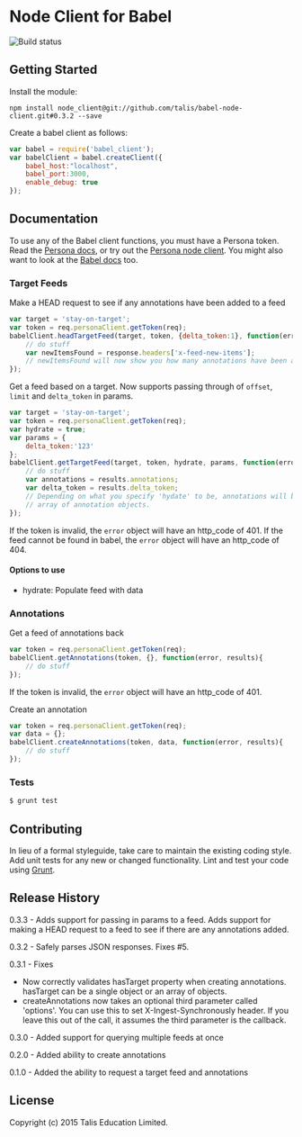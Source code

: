 Node Client for Babel
==============

![Build status](https://travis-ci.org/talis/babel-node-client.svg?branch=master)

## Getting Started
Install the module:

```npm install node_client@git://github.com/talis/babel-node-client.git#0.3.2 --save```

Create a babel client as follows:

```javascript
var babel = require('babel_client');
var babelClient = babel.createClient({
    babel_host:"localhost",
    babel_port:3000,
    enable_debug: true
});
```

## Documentation

To use any of the Babel client functions, you must have a Persona token. Read the [Persona docs](http://docs.talispersona.apiary.io/), or try
out the [Persona node client](https://github.com/talis/persona-node-client). You might also want to look at the [Babel docs](http://docs.talisbabel.apiary.io/) too.

### Target Feeds
Make a HEAD request to see if any annotations have been added to a feed
```javascript
var target = 'stay-on-target';
var token = req.personaClient.getToken(req);
babelClient.headTargetFeed(target, token, {delta_token:1}, function(error, response){
    // do stuff
    var newItemsFound = response.headers['x-feed-new-items'];
    // newItemsFound will now show you how many annotations have been added since the annotation with a delta_token equal to 1.
});
```

Get a feed based on a target. Now supports passing through of `offset`, `limit` and `delta_token` in params.
```javascript
var target = 'stay-on-target';
var token = req.personaClient.getToken(req);
var hydrate = true;
var params = {
    delta_token:'123'
};
babelClient.getTargetFeed(target, token, hydrate, params, function(error, results){
    // do stuff
    var annotations = results.annotations;
    var delta_token = results.delta_token;
    // Depending on what you specify 'hydate' to be, annotations will be either an array of annotation IDs, or an
    // array of annotation objects.
});
```

If the token is invalid, the ```error``` object will have an http_code of 401.
If the feed cannot be found in babel, the ```error``` object will have an http_code of 404.

#### Options to use
* hydrate: Populate feed with data


### Annotations
Get a feed of annotations back
```javascript
var token = req.personaClient.getToken(req);
babelClient.getAnnotations(token, {}, function(error, results){
    // do stuff
});
```

If the token is invalid, the ```error``` object will have an http_code of 401.

Create an annotation
```javascript
var token = req.personaClient.getToken(req);
var data = {};
babelClient.createAnnotations(token, data, function(error, results){
    // do stuff
});
```

### Tests
```bash
$ grunt test
```

## Contributing
In lieu of a formal styleguide, take care to maintain the existing coding style. Add unit tests for any new or changed functionality. Lint and test your code using [Grunt](http://gruntjs.com/).

## Release History

0.3.3 - Adds support for passing in params to a feed. Adds support for making a HEAD request to a feed to see if there are any annotations added.

0.3.2 - Safely parses JSON responses. Fixes #5.

0.3.1 - Fixes
  * Now correctly validates hasTarget property when creating annotations. hasTarget can be a single object or an array of objects.
  * createAnnotations now takes an optional third parameter called 'options'. You can use this to set X-Ingest-Synchronously header. If you leave this out of the call, it assumes the third parameter is the callback.

0.3.0 - Added support for querying multiple feeds at once

0.2.0 - Added ability to create annotations

0.1.0 - Added the ability to request a target feed and annotations

## License
Copyright (c) 2015 Talis Education Limited.
